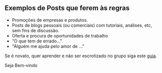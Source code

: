 ## Exemplos de Posts que ferem às regras

- Promoções de empresas e produtos.
- Posts de blogs pessoais (ou comerciais) com tutoriais, análises, etc, sem fins de discussão.
- Oferta e procura de oportunidades de trabalho
- "O que tem de errado..."
- "Alguém me ajuda pelo amor de ..."

Se é novato, quer aprender e não ser escrotizado no grupo siga este [guia](https://www.facebook.com/notes/php-brasil/quero-aprender-php/10151496573755160).

Seja Bem-vindo
